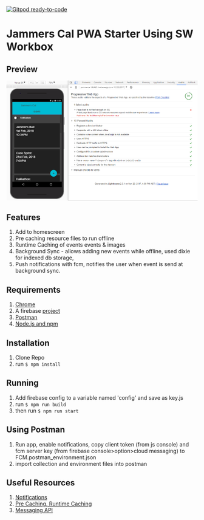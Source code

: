 [![Gitpod ready-to-code](https://img.shields.io/badge/Gitpod-ready--to--code-blue?logo=gitpod)](https://gitpod.io/#https://github.com/uwijammers/pwa-intro)

# Jammers Cal PWA Starter Using SW Workbox

## Preview
![alt text](report.png)

## Features
1. Add to homescreen
2. Pre caching resource files to run offline
3. Runtime Caching of events events & images
4. Background Sync - allows adding new events while offline, used dixie for indexed db storage,
5. Push notifications with fcm, notifies the user when event is send at background sync.

## Requirements
1. [Chrome](https://www.google.com/chrome/browser/desktop/index.html)
2. A firebase [project](https://accounts.google.com/signin/v2/identifier?passive=1209600&osid=1&continue=https%3A%2F%2Fconsole.firebase.google.com%2F&followup=https%3A%2F%2Fconsole.firebase.google.com%2F&flowName=GlifWebSignIn&flowEntry=ServiceLogin)
3. [Postman](https://www.getpostman.com/apps)
4. [Node.js and npm](https://nodejs.org/en/download/)

## Installation
1. Clone Repo
2. run ```$ npm install ```

## Running
1. Add firebase config to a variable named 'config' and save as key.js
2. run ```$ npm run build ```
3. then run ```$ npm run start```

## Using Postman
1. Run app, enable notifications, copy client token (from js console) and fcm server key (from firebase console>option>cloud messaging) to FCM.postman_environment.json
2. import collection and environment files into postman

## Useful Resources
1. [Notifications](https://web-push-book.gauntface.com/demos/notification-examples/)
2. [Pre Caching, Runtime Caching](https://github.com/GoogleChromeLabs/sw-precache)
3. [Messaging API](https://firebase.google.com/docs/cloud-messaging/js/client)
